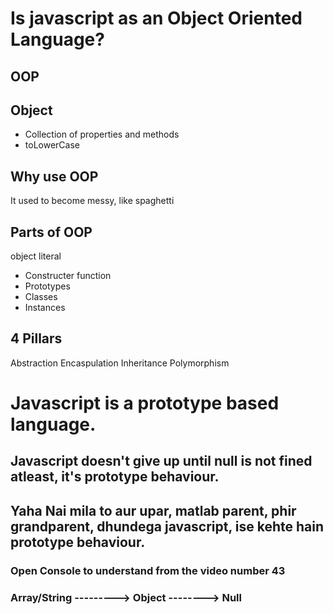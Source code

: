 # Is javascript as an Object Oriented Language?

## OOP

## Object
- Collection of properties and methods
- toLowerCase

## Why use OOP
It used to become messy, like spaghetti

## Parts of OOP
object literal

- Constructer function
- Prototypes
- Classes
- Instances

## 4 Pillars
Abstraction
Encaspulation
Inheritance
Polymorphism

# Javascript is a prototype based language.

## Javascript doesn't give up until null is not fined atleast, it's prototype behaviour.
## Yaha Nai mila to aur upar, matlab parent, phir grandparent, dhundega javascript, ise kehte hain prototype behaviour.
### Open Console to understand from the video number 43
### Array/String ---------> Object --------> Null